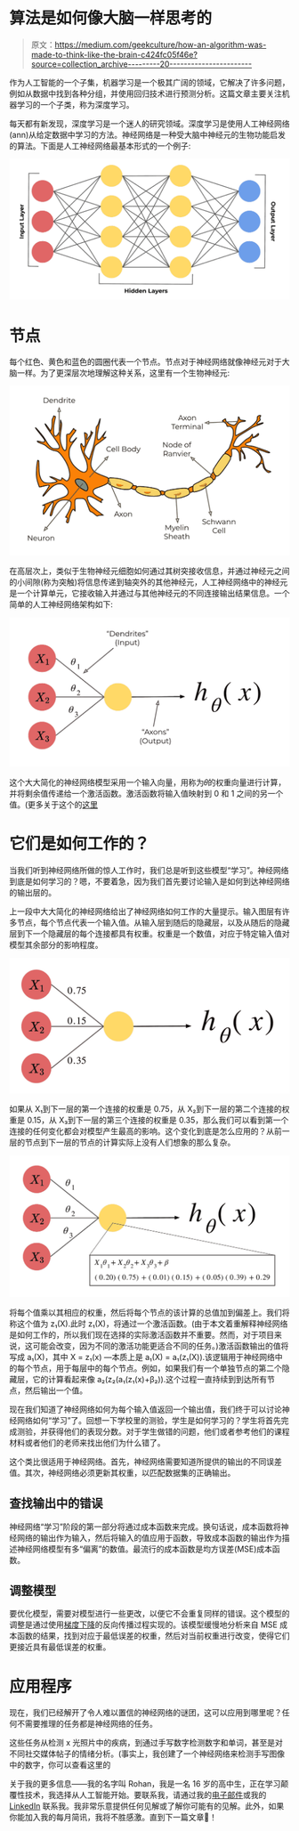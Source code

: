 # 算法是如何像大脑一样思考的

> 原文：<https://medium.com/geekculture/how-an-algorithm-was-made-to-think-like-the-brain-c424fc05f46e?source=collection_archive---------20----------------------->

作为人工智能的一个子集，机器学习是一个极其广阔的领域，它解决了许多问题，例如从数据中找到各种分组，并使用回归技术进行预测分析。这篇文章主要关注机器学习的一个子类，称为深度学习。

每天都有新发现，深度学习是一个迷人的研究领域。深度学习是使用人工神经网络(ann)从给定数据中学习的方法。神经网络是一种受大脑中神经元的生物功能启发的算法。下面是人工神经网络最基本形式的一个例子:

![](img/f47556c90f1349a936a7c06219b9032c.png)

# 节点

每个红色、黄色和蓝色的圆圈代表一个节点。节点对于神经网络就像神经元对于大脑一样。为了更深层次地理解这种关系，这里有一个生物神经元:

![](img/d92cdb5ac3bafe84a2f41849838600b8.png)

在高层次上，类似于生物神经元细胞如何通过其树突接收信息，并通过神经元之间的小间隙(称为突触)将信息传递到轴突外的其他神经元，人工神经网络中的神经元是一个计算单元，它接收输入并通过与其他神经元的不同连接输出结果信息。一个简单的人工神经网络架构如下:

![](img/bb1f839aa834a6717faa6777ae71e314.png)

这个大大简化的神经网络模型采用一个输入向量，用称为𝜃的权重向量进行计算，并将剩余值传递给一个激活函数。激活函数将输入值映射到 0 和 1 之间的另一个值。(更多关于这个的[这里](https://rohjag18.medium.com/activation-functions-4130bbbb2e3e)

# 它们是如何工作的？

当我们听到神经网络所做的惊人工作时，我们总是听到这些模型“学习”。神经网络到底是如何学习的？嗯，不要着急，因为我们首先要讨论输入是如何到达神经网络的输出层的。

上一段中大大简化的神经网络给出了神经网络如何工作的大量提示。输入图层有许多节点，每个节点代表一个输入值。从输入层到随后的隐藏层，以及从随后的隐藏层到下一个隐藏层的每个连接都具有权重。权重是一个数值，对应于特定输入值对模型其余部分的影响程度。

![](img/0fd445c61dd80a98f1b1bd41c5eb0530.png)

如果从 X₁到下一层的第一个连接的权重是 0.75，从 X₂到下一层的第二个连接的权重是 0.15，从 X₃到下一层的第三个连接的权重是 0.35，那么我们可以看到第一个连接的任何变化都会对模型产生最高的影响。这个变化到底是怎么应用的？从前一层的节点到下一层的节点的计算实际上没有人们想象的那么复杂。

![](img/7bb45257c1d06036756ac549bbaac2bc.png)

将每个值乘以其相应的权重，然后将每个节点的该计算的总值加到偏差上。我们将称这个值为 z₁(X).此时 z₁(X)，将通过一个激活函数。(由于本文着重解释神经网络是如何工作的，所以我们现在选择的实际激活函数并不重要。然而，对于项目来说，这可能会改变，因为不同的激活功能更适合不同的任务。)激活函数输出的值将写成 a₁(X)，其中 X = z₁(x) —本质上是 a₁(X) = a₁(z₁(X)).该逻辑用于神经网络中的每个节点，用于每层中的每个节点。例如，如果我们有一个单独节点的第二个隐藏层，它的计算看起来像 a₂(z₂(a₁(z₁(x)+β₂)).这个过程一直持续到到达所有节点，然后输出一个值。

现在我们知道了神经网络如何为每个输入值返回一个输出值，我们终于可以讨论神经网络如何“学习”了。回想一下学校里的测验，学生是如何学习的？学生将首先完成测验，并获得他们的表现分数。对于学生做错的问题，他们或者参考他们的课程材料或者他们的老师来找出他们为什么错了。

这个类比很适用于神经网络。首先，神经网络需要知道所提供的输出的不同误差值。其次，神经网络必须更新其权重，以匹配数据集的正确输出。

## 查找输出中的错误

神经网络“学习”阶段的第一部分将通过成本函数来完成。换句话说，成本函数将神经网络的输出作为输入，然后将输入的值应用于函数，导致成本函数的输出作为描述神经网络模型有多“偏离”的数值。最流行的成本函数是均方误差(MSE)成本函数。

## 调整模型

要优化模型，需要对模型进行一些更改，以便它不会重复同样的错误。这个模型的调整是通过使用[梯度下降](https://rohjag18.medium.com/gradient-descent-the-descent-into-machine-learning-99e2b77df6b0)的反向传播过程实现的。该模型缓慢地分析来自 MSE 成本函数的结果，找到对应于最低误差的权重，然后对当前权重进行改变，使得它们更接近具有最低误差的权重。

# 应用程序

现在，我们已经解开了令人难以置信的神经网络的谜团，这可以应用到哪里呢？任何不需要推理的任务都是神经网络的任务。

这些任务从检测 x 光照片中的疾病，到通过手写数字检测数字和单词，甚至是对不同社交媒体帖子的情绪分析。(事实上，我创建了一个神经网络来检测手写图像中的数字，你可以查看这里的

关于我的更多信息——我的名字叫 Rohan，我是一名 16 岁的高中生，正在学习颠覆性技术，我选择从人工智能开始。要联系我，请通过我的[电子邮件](http://rohjag18@gmail.com/)或我的 [LinkedIn](https://www.linkedin.com/in/rohan-jagtap-1a07151b0/) 联系我。我非常乐意提供任何见解或了解你可能有的见解。此外，如果你能加入我的每月简讯，我将不胜感激。直到下一篇文章👋！